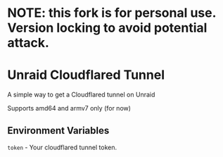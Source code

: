 # NOTE: this fork is for personal use. Version locking to avoid potential attack.

# Unraid Cloudflared Tunnel

A simple way to get a Cloudflared tunnel on Unraid


Supports amd64 and armv7 only (for now)



## Environment Variables


`token` - Your cloudflared tunnel token.


